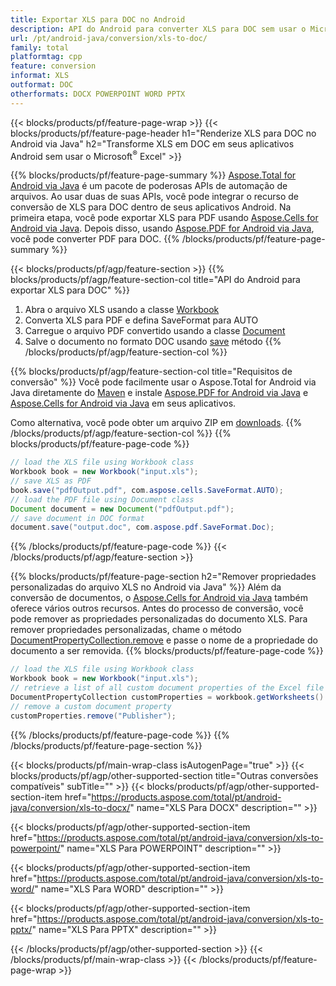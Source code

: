 ```yaml
---
title: Exportar XLS para DOC no Android
description: API do Android para converter XLS para DOC sem usar o Microsoft Word
url: /pt/android-java/conversion/xls-to-doc/
family: total
platformtag: cpp
feature: conversion
informat: XLS
outformat: DOC
otherformats: DOCX POWERPOINT WORD PPTX
---
```

{{< blocks/products/pf/feature-page-wrap >}}
{{< blocks/products/pf/feature-page-header h1="Renderize XLS para DOC no Android via Java" h2="Transforme XLS em DOC em seus aplicativos Android sem usar o Microsoft<sup>&reg;</sup> Excel" >}}

{{% blocks/products/pf/feature-page-summary %}}
[Aspose.Total for Android via Java](https://products.aspose.com/total/android-java/) é um pacote de poderosas APIs de automação de arquivos. Ao usar duas de suas APIs, você pode integrar o recurso de conversão de XLS para DOC dentro de seus aplicativos Android. Na primeira etapa, você pode exportar XLS para PDF usando [Aspose.Cells for Android via Java](https://products.aspose.com/cells/android-java/). Depois disso, usando [Aspose.PDF for Android via Java](https://products.aspose.com/pdf/android-java/), você pode converter PDF para DOC. 
{{% /blocks/products/pf/feature-page-summary  %}}

{{< blocks/products/pf/agp/feature-section >}}
{{% blocks/products/pf/agp/feature-section-col title="API do Android para exportar XLS para DOC" %}}
1. Abra o arquivo XLS usando a classe [Workbook](https://reference.aspose.com/cells/java/com.aspose.cells/Workbook)
2. Converta XLS para PDF e defina SaveFormat para AUTO
3. Carregue o arquivo PDF convertido usando a classe [Document](https://reference.aspose.com/pdf/java/com.aspose.pdf/Document)
4. Salve o documento no formato DOC usando [save](https://reference.aspose.com/pdf/java/com.aspose.pdf/Document#save-java.lang.String-com.aspose.pdf.SaveOptions-) método
{{% /blocks/products/pf/agp/feature-section-col %}}

{{% blocks/products/pf/agp/feature-section-col title="Requisitos de conversão" %}}
Você pode facilmente usar o Aspose.Total for Android via Java diretamente do [Maven](https://repository.aspose.com/webapp/#/artifacts/browse/tree/General/repo/com/aspose/aspose-total) e instale [Aspose.PDF for Android via Java](https://docs.aspose.com/pdf/androidjava/installation/) e [Aspose.Cells for Android via Java](https://docs.aspose.com/cells/java/aspose-cells-for-android-via-java-installation/#install-asposecells-for-android-via-java-from-maven-repository) em seus aplicativos.

Como alternativa, você pode obter um arquivo ZIP em [downloads](https://downloads.aspose.com/total/androidjava).
{{% /blocks/products/pf/agp/feature-section-col %}}
{{% blocks/products/pf/feature-page-code %}}

```java
// load the XLS file using Workbook class
Workbook book = new Workbook("input.xls");
// save XLS as PDF
book.save("pdfOutput.pdf", com.aspose.cells.SaveFormat.AUTO);
// load the PDF file using Document class
Document document = new Document("pdfOutput.pdf");
// save document in DOC format
document.save("output.doc", com.aspose.pdf.SaveFormat.Doc);    
```

{{% /blocks/products/pf/feature-page-code %}}
{{< /blocks/products/pf/agp/feature-section >}}

{{% blocks/products/pf/feature-page-section  h2="Remover propriedades personalizadas do arquivo XLS no Android via Java" %}}
Além da conversão de documentos, o [Aspose.Cells for Android via Java](https://products.aspose.com/cells/android-java/) também oferece vários outros recursos. Antes do processo de conversão, você pode remover as propriedades personalizadas do documento XLS. Para remover propriedades personalizadas, chame o método [DocumentPropertyCollection.remove](https://reference.aspose.com/cells/java/com.aspose.cells/documentpropertycollection#remove(java.lang.String)) e passe o nome de a propriedade do documento a ser removida.
{{% blocks/products/pf/feature-page-code %}}

```java
// load the XLS file using Workbook class
Workbook book = new Workbook("input.xls");
// retrieve a list of all custom document properties of the Excel file
DocumentPropertyCollection customProperties = workbook.getWorksheets().getCustomDocumentProperties();
// remove a custom document property
customProperties.remove("Publisher"); 
```
{{% /blocks/products/pf/feature-page-code  %}}
{{% /blocks/products/pf/feature-page-section %}}

{{< blocks/products/pf/main-wrap-class isAutogenPage="true" >}}
{{< blocks/products/pf/agp/other-supported-section title="Outras conversões compatíveis" subTitle="" >}}
{{< blocks/products/pf/agp/other-supported-section-item href="https://products.aspose.com/total/pt/android-java/conversion/xls-to-docx/" name="XLS Para DOCX" description="" >}}

{{< blocks/products/pf/agp/other-supported-section-item href="https://products.aspose.com/total/pt/android-java/conversion/xls-to-powerpoint/" name="XLS Para POWERPOINT" description="" >}}

{{< blocks/products/pf/agp/other-supported-section-item href="https://products.aspose.com/total/pt/android-java/conversion/xls-to-word/" name="XLS Para WORD" description="" >}}

{{< blocks/products/pf/agp/other-supported-section-item href="https://products.aspose.com/total/pt/android-java/conversion/xls-to-pptx/" name="XLS Para PPTX" description="" >}}


{{< /blocks/products/pf/agp/other-supported-section >}}
{{< /blocks/products/pf/main-wrap-class >}}
{{< /blocks/products/pf/feature-page-wrap >}}